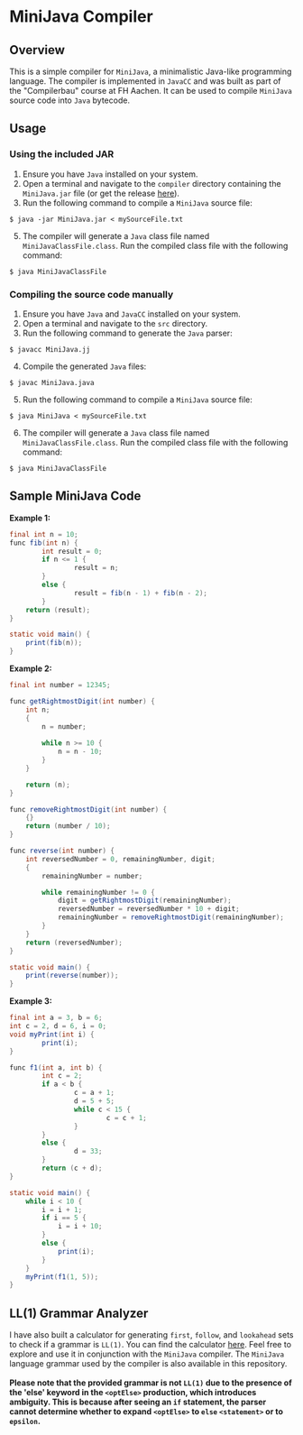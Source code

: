 # MiniJava Compiler

## Overview
This is a simple compiler for `MiniJava`, a minimalistic Java-like programming language. The compiler is implemented in `JavaCC` and was built as part of the "Compilerbau" course at FH Aachen. It can be used to compile `MiniJava` source code into `Java` bytecode.

## Usage

### Using the included JAR
1. Ensure you have `Java` installed on your system.
2. Open a terminal and navigate to the `compiler` directory containing the `MiniJava.jar` file (or get the release [here](https://github.com/BlackyDrum/mini-java-compiler/releases)).
3. Run the following command to compile a `MiniJava` source file:
```
$ java -jar MiniJava.jar < mySourceFile.txt
```
5. The compiler will generate a `Java` class file named `MiniJavaClassFile.class`. Run the compiled class file with the following command:
```
$ java MiniJavaClassFile
```

### Compiling the source code manually
1. Ensure you have `Java` and `JavaCC` installed on your system.
2. Open a terminal and navigate to the `src` directory.
3. Run the following command to generate the `Java` parser:
```
$ javacc MiniJava.jj
```
4. Compile the generated `Java` files:
```
$ javac MiniJava.java
```
5. Run the following command to compile a `MiniJava` source file:
```
$ java MiniJava < mySourceFile.txt
```
6. The compiler will generate a `Java` class file named `MiniJavaClassFile.class`. Run the compiled class file with the following command:
```
$ java MiniJavaClassFile
```

## Sample MiniJava Code
**Example 1:**
```java
final int n = 10;
func fib(int n) {
        int result = 0;
        if n <= 1 {
                result = n;
        }
        else {
                result = fib(n - 1) + fib(n - 2);
        }
	return (result);
}

static void main() {
    print(fib(n));
}
```

**Example 2:**
```java
final int number = 12345;

func getRightmostDigit(int number) {
	int n;
	{
		n = number;
		
		while n >= 10 {
			n = n - 10;
		}
	}

	return (n);
}

func removeRightmostDigit(int number) {
	{}
	return (number / 10);
}

func reverse(int number) {
	int reversedNumber = 0, remainingNumber, digit;
	{
		remainingNumber = number;

		while remainingNumber != 0 {
			digit = getRightmostDigit(remainingNumber);
			reversedNumber = reversedNumber * 10 + digit;
			remainingNumber = removeRightmostDigit(remainingNumber);
		}
	}
	return (reversedNumber);
}

static void main() {
    print(reverse(number));
}
```

**Example 3:**
```java
final int a = 3, b = 6;
int c = 2, d = 6, i = 0;
void myPrint(int i) {
        print(i);
}

func f1(int a, int b) {
        int c = 2;
        if a < b {
                c = a + 1;
                d = 5 + 5;
                while c < 15 {
                        c = c + 1;
                }
        }
        else {
                d = 33;
        }
        return (c + d);
}

static void main() {
	while i < 10 {
		i = i + 1;
		if i == 5 {
			i = i + 10;
		}
		else {
			print(i);
		}
	}
	myPrint(f1(1, 5));
}
```

## LL(1) Grammar Analyzer
I have also built a calculator for generating `first`, `follow`, and `lookahead` sets to check if a grammar is `LL(1)`. You can find the calculator [here](https://blackydrum.github.io/first-follow-ll1-calculator/).
Feel free to explore and use it in conjunction with the `MiniJava` compiler. The `MiniJava` language grammar used by the compiler is also available in this repository. <br> <br>
**Please note that the provided grammar is not `LL(1)` due to the presence of the 'else' keyword in the `<optElse>` production, which introduces ambiguity. This is because after seeing an `if` statement, the parser cannot determine whether to expand `<optElse>` to `else` `<statement>` or to `epsilon`.**


